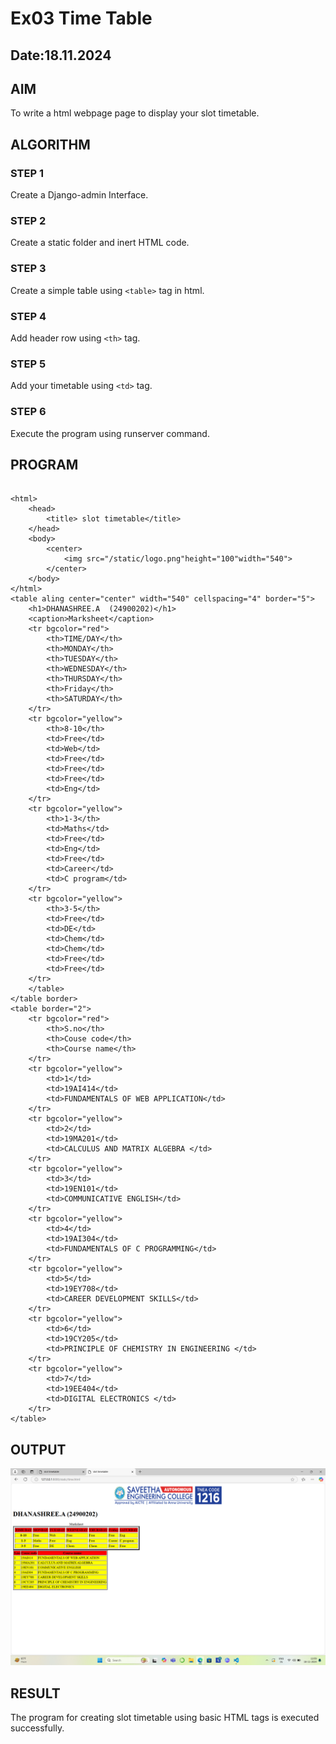# Ex03 Time Table
## Date:18.11.2024

## AIM
To write a html webpage page to display your slot timetable.

## ALGORITHM
### STEP 1
Create a Django-admin Interface.

### STEP 2
Create a static folder and inert HTML code.

### STEP 3
Create a simple table using ```<table>``` tag in html.

### STEP 4
Add header row using ```<th>``` tag.

### STEP 5
Add your timetable using ```<td>``` tag.

### STEP 6
Execute the program using runserver command.

## PROGRAM
```

<html>
    <head>
        <title> slot timetable</title>
    </head>
    <body>
        <center>
            <img src="/static/logo.png"height="100"width="540">
        </center>
    </body>
</html>
<table aling center="center" width="540" cellspacing="4" border="5">
    <h1>DHANASHREE.A  (24900202)</h1>
    <caption>Marksheet</caption>
    <tr bgcolor="red">
        <th>TIME/DAY</th>
        <th>MONDAY</th>
        <th>TUESDAY</th>
        <th>WEDNESDAY</th>
        <th>THURSDAY</th>
        <th>Friday</th>
        <th>SATURDAY</th>
    </tr>
    <tr bgcolor="yellow">
        <th>8-10</th>
        <td>Free</td>
        <td>Web</td>
        <td>Free</td>
        <td>Free</td>
        <td>Free</td>
        <td>Eng</td>
    </tr>
    <tr bgcolor="yellow">
        <th>1-3</th>
        <td>Maths</td>
        <td>Free</td>
        <td>Eng</td>
        <td>Free</td>
        <td>Career</td>
        <td>C program</td>
    </tr>
    <tr bgcolor="yellow">
        <th>3-5</th>
        <td>Free</td>
        <td>DE</td>
        <td>Chem</td>
        <td>Chem</td>
        <td>Free</td>
        <td>Free</td>
    </tr>
    </table>
</table border>
<table border="2">
    <tr bgcolor="red">
        <th>S.no</th>
        <th>Couse code</th>
        <th>Course name</th>
    </tr>
    <tr bgcolor="yellow">
        <td>1</td>
        <td>19AI414</td>
        <td>FUNDAMENTALS OF WEB APPLICATION</td>
    </tr>
    <tr bgcolor="yellow">
        <td>2</td>
        <td>19MA201</td>
        <td>CALCULUS AND MATRIX ALGEBRA </td>
    </tr>
    <tr bgcolor="yellow">
        <td>3</td>
        <td>19EN101</td>
        <td>COMMUNICATIVE ENGLISH</td>
    </tr>
    <tr bgcolor="yellow">
        <td>4</td>
        <td>19AI304</td>
        <td>FUNDAMENTALS OF C PROGRAMMING</td>
    </tr>
    <tr bgcolor="yellow">
        <td>5</td>
        <td>19EY708</td>
        <td>CAREER DEVELOPMENT SKILLS</td>
    </tr>
    <tr bgcolor="yellow">
        <td>6</td>
        <td>19CY205</td>
        <td>PRINCIPLE OF CHEMISTRY IN ENGINEERING </td>
    </tr>
    <tr bgcolor="yellow">
        <td>7</td>
        <td>19EE404</td>
        <td>DIGITAL ELECTRONICS </td>
    </tr>
</table>
```
## OUTPUT
![alt text](<Screenshot (4).png>)

## RESULT
The program for creating slot timetable using basic HTML tags is executed successfully.
